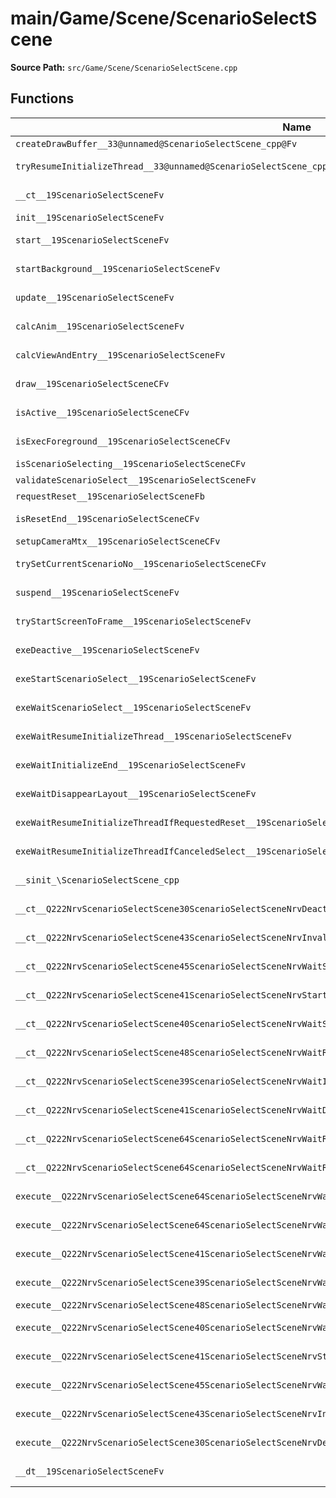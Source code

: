 # main/Game/Scene/ScenarioSelectScene

**Source Path:** `src/Game/Scene/ScenarioSelectScene.cpp`

## Functions

| Name | Address | Match % |
|------|---------|---------|
| `createDrawBuffer__33@unnamed@ScenarioSelectScene_cpp@Fv` | `0x80342FC0` | :x: (0.0%) |
| `tryResumeInitializeThread__33@unnamed@ScenarioSelectScene_cpp@Fv` | `0x80343014` | :x: (60.0%) |
| `__ct__19ScenarioSelectSceneFv` | `0x80343064` | :white_check_mark: (100.0%) |
| `init__19ScenarioSelectSceneFv` | `0x803430CC` | :x: (0.0%) |
| `start__19ScenarioSelectSceneFv` | `0x803433B8` | :white_check_mark: (100.0%) |
| `startBackground__19ScenarioSelectSceneFv` | `0x803433CC` | :white_check_mark: (100.0%) |
| `update__19ScenarioSelectSceneFv` | `0x8034340C` | :white_check_mark: (100.0%) |
| `calcAnim__19ScenarioSelectSceneFv` | `0x803434A8` | :white_check_mark: (100.0%) |
| `calcViewAndEntry__19ScenarioSelectSceneFv` | `0x80343544` | :white_check_mark: (100.0%) |
| `draw__19ScenarioSelectSceneCFv` | `0x803435D8` | :white_check_mark: (100.0%) |
| `isActive__19ScenarioSelectSceneCFv` | `0x803436D0` | :white_check_mark: (100.0%) |
| `isExecForeground__19ScenarioSelectSceneCFv` | `0x8034371C` | :white_check_mark: (100.0%) |
| `isScenarioSelecting__19ScenarioSelectSceneCFv` | `0x80343780` | :x: (0.0%) |
| `validateScenarioSelect__19ScenarioSelectSceneFv` | `0x803437DC` | :x: (0.0%) |
| `requestReset__19ScenarioSelectSceneFb` | `0x8034380C` | :x: (0.0%) |
| `isResetEnd__19ScenarioSelectSceneCFv` | `0x803438F8` | :white_check_mark: (100.0%) |
| `setupCameraMtx__19ScenarioSelectSceneCFv` | `0x80343908` | :x: (0.0%) |
| `trySetCurrentScenarioNo__19ScenarioSelectSceneCFv` | `0x80343954` | :white_check_mark: (100.0%) |
| `suspend__19ScenarioSelectSceneFv` | `0x803439F4` | :white_check_mark: (100.0%) |
| `tryStartScreenToFrame__19ScenarioSelectSceneFv` | `0x80343A84` | :white_check_mark: (100.0%) |
| `exeDeactive__19ScenarioSelectSceneFv` | `0x80343AD0` | :white_check_mark: (100.0%) |
| `exeStartScenarioSelect__19ScenarioSelectSceneFv` | `0x80343B28` | :white_check_mark: (100.0%) |
| `exeWaitScenarioSelect__19ScenarioSelectSceneFv` | `0x80343BE0` | :white_check_mark: (100.0%) |
| `exeWaitResumeInitializeThread__19ScenarioSelectSceneFv` | `0x80343C70` | :white_check_mark: (100.0%) |
| `exeWaitInitializeEnd__19ScenarioSelectSceneFv` | `0x80343CB4` | :white_check_mark: (100.0%) |
| `exeWaitDisappearLayout__19ScenarioSelectSceneFv` | `0x80343D30` | :white_check_mark: (100.0%) |
| `exeWaitResumeInitializeThreadIfRequestedReset__19ScenarioSelectSceneFv` | `0x80343D98` | :white_check_mark: (100.0%) |
| `exeWaitResumeInitializeThreadIfCanceledSelect__19ScenarioSelectSceneFv` | `0x80343DF0` | :white_check_mark: (100.0%) |
| `__sinit_\ScenarioSelectScene_cpp` | `0x80343E60` | :white_check_mark: (100.0%) |
| `__ct__Q222NrvScenarioSelectScene30ScenarioSelectSceneNrvDeactiveFv` | `0x80343ECC` | :white_check_mark: (100.0%) |
| `__ct__Q222NrvScenarioSelectScene43ScenarioSelectSceneNrvInvalidScenarioSelectFv` | `0x80343EDC` | :white_check_mark: (100.0%) |
| `__ct__Q222NrvScenarioSelectScene45ScenarioSelectSceneNrvWaitStartScenarioSelectFv` | `0x80343EEC` | :white_check_mark: (100.0%) |
| `__ct__Q222NrvScenarioSelectScene41ScenarioSelectSceneNrvStartScenarioSelectFv` | `0x80343EFC` | :white_check_mark: (100.0%) |
| `__ct__Q222NrvScenarioSelectScene40ScenarioSelectSceneNrvWaitScenarioSelectFv` | `0x80343F0C` | :white_check_mark: (100.0%) |
| `__ct__Q222NrvScenarioSelectScene48ScenarioSelectSceneNrvWaitResumeInitializeThreadFv` | `0x80343F1C` | :white_check_mark: (100.0%) |
| `__ct__Q222NrvScenarioSelectScene39ScenarioSelectSceneNrvWaitInitializeEndFv` | `0x80343F2C` | :white_check_mark: (100.0%) |
| `__ct__Q222NrvScenarioSelectScene41ScenarioSelectSceneNrvWaitDisappearLayoutFv` | `0x80343F3C` | :white_check_mark: (100.0%) |
| `__ct__Q222NrvScenarioSelectScene64ScenarioSelectSceneNrvWaitResumeInitializeThreadIfRequestedResetFv` | `0x80343F4C` | :white_check_mark: (100.0%) |
| `__ct__Q222NrvScenarioSelectScene64ScenarioSelectSceneNrvWaitResumeInitializeThreadIfCanceledSelectFv` | `0x80343F5C` | :white_check_mark: (100.0%) |
| `execute__Q222NrvScenarioSelectScene64ScenarioSelectSceneNrvWaitResumeInitializeThreadIfCanceledSelectCFP5Spine` | `0x80343F6C` | :white_check_mark: (100.0%) |
| `execute__Q222NrvScenarioSelectScene64ScenarioSelectSceneNrvWaitResumeInitializeThreadIfRequestedResetCFP5Spine` | `0x80343F74` | :white_check_mark: (100.0%) |
| `execute__Q222NrvScenarioSelectScene41ScenarioSelectSceneNrvWaitDisappearLayoutCFP5Spine` | `0x80343F7C` | :white_check_mark: (100.0%) |
| `execute__Q222NrvScenarioSelectScene39ScenarioSelectSceneNrvWaitInitializeEndCFP5Spine` | `0x80343F84` | :white_check_mark: (100.0%) |
| `execute__Q222NrvScenarioSelectScene48ScenarioSelectSceneNrvWaitResumeInitializeThreadCFP5Spine` | `0x80343F8C` | :x: (0.0%) |
| `execute__Q222NrvScenarioSelectScene40ScenarioSelectSceneNrvWaitScenarioSelectCFP5Spine` | `0x80343F94` | :white_check_mark: (100.0%) |
| `execute__Q222NrvScenarioSelectScene41ScenarioSelectSceneNrvStartScenarioSelectCFP5Spine` | `0x80343F9C` | :white_check_mark: (100.0%) |
| `execute__Q222NrvScenarioSelectScene45ScenarioSelectSceneNrvWaitStartScenarioSelectCFP5Spine` | `0x80343FA4` | :white_check_mark: (100.0%) |
| `execute__Q222NrvScenarioSelectScene43ScenarioSelectSceneNrvInvalidScenarioSelectCFP5Spine` | `0x80343FE4` | :white_check_mark: (100.0%) |
| `execute__Q222NrvScenarioSelectScene30ScenarioSelectSceneNrvDeactiveCFP5Spine` | `0x80343FE8` | :white_check_mark: (100.0%) |
| `__dt__19ScenarioSelectSceneFv` | `0x80343FF0` | :white_check_mark: (100.0%) |